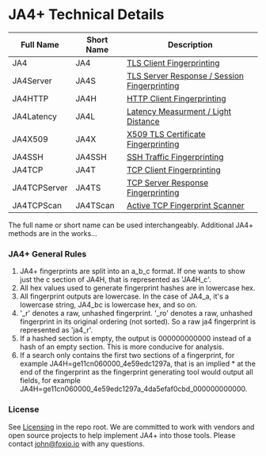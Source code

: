 # JA4+ Technical Details  

| Full Name | Short Name | Description |
|---|---|---|
| JA4 | JA4 | [TLS Client Fingerprinting](https://github.com/FoxIO-LLC/ja4/blob/main/technical_details/JA4.md)  
| JA4Server | JA4S | [TLS Server Response / Session Fingerprinting](https://github.com/FoxIO-LLC/ja4/blob/main/technical_details/JA4S.md)  
| JA4HTTP | JA4H | [HTTP Client Fingerprinting](https://github.com/FoxIO-LLC/ja4/blob/main/technical_details/JA4H.md)  
| JA4Latency | JA4L | [Latency Measurment / Light Distance](https://github.com/FoxIO-LLC/ja4/blob/main/technical_details/JA4L.md)  
| JA4X509 | JA4X | [X509 TLS Certificate Fingerprinting](https://github.com/FoxIO-LLC/ja4/blob/main/technical_details/JA4X.md)  
| JA4SSH | JA4SSH | [SSH Traffic Fingerprinting](https://github.com/FoxIO-LLC/ja4/blob/main/technical_details/JA4SSH.md)  
| JA4TCP | JA4T | [TCP Client Fingerprinting](https://github.com/FoxIO-LLC/ja4/blob/main/technical_details/JA4T.md)  
| JA4TCPServer | JA4TS | [TCP Server Response Fingerprinting](https://github.com/FoxIO-LLC/ja4/blob/main/technical_details/JA4T.md)  
| JA4TCPScan | JA4TScan | [Active TCP Fingerprint Scanner](https://github.com/FoxIO-LLC/ja4/blob/main/technical_details/JA4T.md)  

The full name or short name can be used interchangeably. Additional JA4+ methods are in the works...

### JA4+ General Rules
1. JA4+ fingerprints are split into an a_b_c format. If one wants to show just the c section of JA4H, that is represented as 'JA4H_c'. 
2. All hex values used to generate fingerprint hashes are in lowercase hex.
3. All fingerprint outputs are lowercase. In the case of JA4_a, it's a lowercase string, JA4_bc is lowercase hex, and so on.
4. '_r' denotes a raw, unhashed fingerprint. '_ro' denotes a raw, unhashed fingerprint in its original ordering (not sorted). So a raw ja4 fingerprint is represented as 'ja4_r'.  
5. If a hashed section is empty, the output is 000000000000 instead of a hash of an empty section. This is more conducive for analysis.
6. If a search only contains the first two sections of a fingerprint, for example JA4H=ge11cn060000_4e59edc1297a, that is an implied * at the end of the fingerprint as the fingerprint generating tool would output all fields, for example JA4H=ge11cn060000_4e59edc1297a_4da5efaf0cbd_000000000000.


### License
See [Licensing](https://github.com/FoxIO-LLC/ja4/tree/main#licensing) in the repo root. We are committed to work with vendors and open source projects to help implement JA4+ into those tools. Please contact john@foxio.io with any questions.
